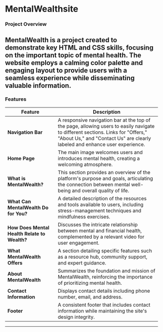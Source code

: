 # MentalWealthsite

### **Project Overview**

MentalWealth is a project created to demonstrate key HTML and CSS skills, focusing on the important topic of mental health. The website employs a calming color palette and engaging layout to provide users with a seamless experience while disseminating valuable information.
---
### **Features**

| Feature       | Description |
|---------------|-------------|
| **Navigation Bar** | A responsive navigation bar at the top of the page, allowing users to easily navigate to different sections. Links for "Offers," "About Us," and "Contact Us" are clearly labeled and enhance user experience. |
| **Home Page** | The main image welcomes users and introduces mental health, creating a welcoming atmosphere. |
| **What is MentalWealth?** | This section provides an overview of the platform's purpose and goals, articulating the connection between mental well-being and overall quality of life. |
| **What Can MentalWealth Do for You?** | A detailed description of the resources and tools available to users, including stress-management techniques and mindfulness exercises. |
| **How Does Mental Health Relate to Wealth?** | Discusses the intricate relationship between mental and financial health, complemented by a relevant video for user engagement. |
| **What MentalWealth Offers** | A section detailing specific features such as a resource hub, community support, and expert guidance. |
| **About MentalWealth** | Summarizes the foundation and mission of MentalWealth, reinforcing the importance of prioritizing mental health. |
| **Contact Information** | Displays contact details including phone number, email, and address. |
| **Footer** | A consistent footer that includes contact information while maintaining the site's design integrity. |
---

